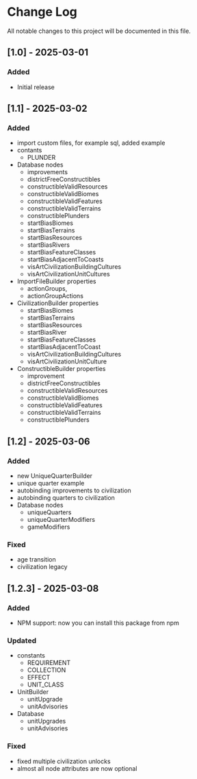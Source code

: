 # Change Log
All notable changes to this project will be documented in this file.

## [1.0] - 2025-03-01

### Added

- Initial release

## [1.1] - 2025-03-02

### Added

- import custom files, for example sql, added example
- contants
  - PLUNDER
- Database nodes
  - improvements
  - districtFreeConstructibles
  - constructibleValidResources
  - constructibleValidBiomes
  - constructibleValidFeatures
  - constructibleValidTerrains
  - constructiblePlunders
  - startBiasBiomes
  - startBiasTerrains
  - startBiasResources
  - startBiasRivers
  - startBiasFeatureClasses
  - startBiasAdjacentToCoasts
  - visArtCivilizationBuildingCultures
  - visArtCivilizationUnitCultures
- ImportFileBuilder properties
  - actionGroups,
  - actionGroupActions
- CivilizationBuilder properties
  - startBiasBiomes
  - startBiasTerrains
  - startBiasResources
  - startBiasRiver
  - startBiasFeatureClasses
  - startBiasAdjacentToCoast
  - visArtCivilizationBuildingCultures
  - visArtCivilizationUnitCulture
- ConstructibleBuilder properties
  - improvement
  - districtFreeConstructibles
  - constructibleValidResources
  - constructibleValidBiomes
  - constructibleValidFeatures
  - constructibleValidTerrains
  - constructiblePlunders



## [1.2] - 2025-03-06

### Added

- new UniqueQuarterBuilder
- unique quarter example
- autobinding improvements to civilization
- autobinding quarters to civilization
- Database nodes
  - uniqueQuarters
  - uniqueQuarterModifiers
  - gameModifiers

### Fixed

- age transition
- civilization legacy



## [1.2.3] - 2025-03-08

### Added

- NPM support: now you can install this package from npm

### Updated
- constants
  - REQUIREMENT
  - COLLECTION
  - EFFECT
  - UNIT_CLASS
- UnitBuilder
  - unitUpgrade
  - unitAdvisories
- Database
  - unitUpgrades
  - unitAdvisories

### Fixed

- fixed multiple civilization unlocks
- almost all node attributes are now optional


